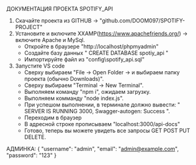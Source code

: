 ДОКУМЕНТАЦИЯ ПРОЕКТА SPOTIFY_API

1) Скачайте проекта из GITHUB -> "github.com/DOOM097/SPOTIFY-PROJECT"
2) Установите и включите XXAMP(https://www.apachefriends.org/) -> включите Apache и MySql.
    - Откройте в браузере "http://localhost/phpmyadmin"
    - Создайте базу данных " CREATE DATABASE spotiy_api "
    - Импортируйте файл из "config\spotify_api.sql"
3) Запустите VS code
    - Сверху выбираем "File -> Open Folder -> и выбираем папку проекта (обычно Downloads)".
    - Сверху выбираем "Terminal -> New Terminal".
    - Выполняем команду "npm i", ожидаем загрузку.
    - Выполняем комманду "node index.js".
    - При успешом выполнении, в терминале должно вывести: " SERVER IS RUNNING 3000, Swagger-autogen:  Success ".
    - Переходим в браузер
    - В адресной строке прописываем "localhost:3000/api-docs"
    - Готово, теперь вы можете увидеть все запросы GET POST PUT DELETE.
  
      
АДМИНКА: 
  {
  "username": "admin",
  "email": "admin@example.com",
  "password": "123"
  }
